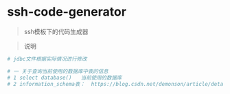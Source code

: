 # ssh-code-generator

> ssh模板下的代码生成器

> 说明

``` bash
# jdbc文件根据实际情况进行修改

# 一 关于查询当前使用的数据库中表的信息
# 1 select database()   当前使用的数据库
# 2 information_schema表：  https://blog.csdn.net/demonson/article/details/80388677

```